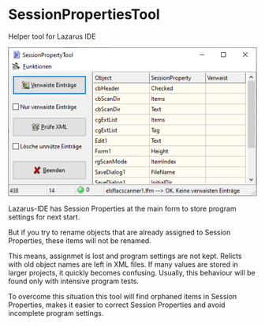 # SessionPropertiesTool

Helper tool for Lazarus IDE

![How it looks like](SPT_screenshot.png)

Lazarus-IDE has Session Properties at the main form to store program settings for next start.

But if you try to rename objects that are already assigned to Session Properties,
these items will not be renamed.

This means, assignmet is lost and program settings are not kept.
Relicts with old object names are left in XML files. If many values are stored
in larger projects, it quickly becomes confusing. Usually, this behaviour
will be found only with intensive program tests.

To overcome this situation this tool will find orphaned items in
Session Properties, makes it easier to correct Session Properties and
avoid incomplete program settings.

